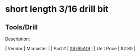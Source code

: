 # short length 3/16 drill bit
## Tools/Drill
Description: 	 

| Vendor | Mcmaster | 
| Part # | [28765A19](http://www.mcmaster.com/) | 
| Unit Price | $2.80 | 
